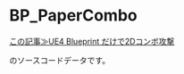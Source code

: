 # BP_PaperCombo

[この記事≫UE4 Blueprint だけで2Dコンボ攻撃](https://qiita.com/O_Y_G/items/044e0cfaf16dc61221d3)

のソースコードデータです。

